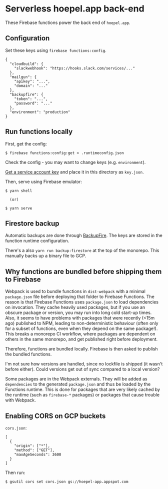 # Serverless hoepel.app back-end

These Firebase functions power the back end of `hoepel.app`.

## Configuration

Set these keys using `firebase functions:config`.

```
{
  "cloudbuild": {
    "slackwebhook": "https://hooks.slack.com/services/..."
  },
  "mailgun": {
    "apikey": "...",
    "domain": "..."
  },
  "backupfire": {
    "token": "...",
    "password": "..."
  },
  "environment": "production"
}
```

## Run functions locally

First, get the config:

```
$ firebase functions:config:get > .runtimeconfig.json
```

Check the config - you may want to change keys (e.g. `environment`).

[Get a service account key](https://console.cloud.google.com/iam-admin/serviceaccounts/details/101185394446109228819?organizationId=292417227209&project=hoepel-app) and place it in this directory as `key.json`.

Then, serve using Firebase emulator:

```
$ yarn shell

  (or)

$ yarn serve
```

## Firestore backup

Automatic backups are done through [BackupFire](https://backupfire.dev/). The keys are stored in the function runtime configuration.

There's a also `yarn run backup:firestore` at the top of the monorepo. This manually backs up a binary file to GCP.

## Why functions are bundled before shipping them to Firebase

Webpack is used to bundle functions in `dist-webpack` with a minimal `package.json` file before deploying that folder to Firebase Functions. The reason is that Firebase Functions uses `package.json` to load dependencies on invocation. They cache heavily used packages, but if you use an obscure package or version, you may run into long cold start-up times. Also, it seems to have problems with packages that were recently (<15m ago) published to NPM, leading to non-deterministic behaviour (often only for a subset of functions, even when they depend on the same package!). This breaks a monorepo CI workflow, where packages are dependent on others in the same monorepo, and get published right before deployment.

Therefore, functions are bundled locally. Firebase is then asked to publish the bundled functions.

I'm not sure how versions are handled, since no lockfile is shipped (it wasn't before either). Could versions get out of sync compared to a local version?

Some packages are in the Webpack externals. They will be added as `dependencies` to the generated `package.json` and thus be loaded by the Functions runtime. This is done for packages that are very likely cached by the runtime (such as `firebase-*` packages) or packages that cause trouble with Webpack.

## Enabling CORS on GCP buckets

`cors.json`:

```
[
  {
    "origin": ["*"],
    "method": ["GET"],
    "maxAgeSeconds": 3600
  }
]
```

Then run:

```
$ gsutil cors set cors.json gs://hoepel-app.appspot.com
```
